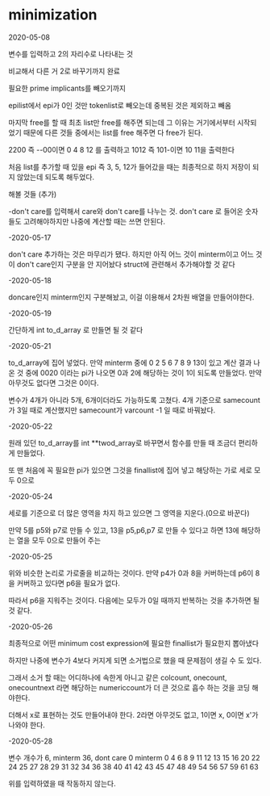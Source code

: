 # minimization

2020-05-08 

변수를 입력하고 2의 자리수로 나타내는 것

비교해서 다른 거 2로 바꾸기까지 완료

필요한  prime implicants를 빼오기까지

epilist에서 epi가 0인 것만 tokenlist로 빼오는데 중복된 것은 제외하고 빼옴


마지막 free를 할 때 최초 list만 free를 해주면 되는데 그 이유는 거기에서부터 시작되었기 때문에 다른 것들 중에서는 list를 free 해주면 다 free가 된다.

2200 즉 --00이면 0 4 8 12 를 출력하고 1012 즉 101-이면 10 11을 출력한다

처음 list를 추가할 때 있을 epi 즉 3, 5, 12가 들어갔을 때는 최종적으로 하지 저장이 되지 않았는데 되도록 해두었다.

해볼 것들 (추가)

-don't care를 입력해서 care와 don't care를 나누는 것. don't care 로 들어온 숫자들도 고려해야하지만 나중에 계산할 때는 쓰면 안된다.

-2020-05-17

don't care 추가하는 것은 마무리가 됐다. 하지만 아직 어느 것이 minterm이고 어느 것이 don't care인지 구분을 안 지어놨다 struct에 관련해서 추가해야할 것 같다

-2020-05-18

doncare인지 minterm인지 구분해놨고, 이걸 이용해서 2차원 배열을 만들어야한다.

-2020-05-19

간단하게 int to_d_array 로 만들면 될 것 같다

-2020-05-21

to_d_array에 집어 넣었다. 만약 minterm 중에 0 2 5 6 7 8 9 13이 있고 계산 결과 나온 것 중에 0020 이라는 pi가 나오면 0과 2에 해당하는 것이 1이 되도록 만들었다. 만약 아무것도 없다면 그것은 0이다.

변수가 4개가 아니라 5개, 6개이더라도 가능하도록 고쳤다. 4개 기준으로 samecount가 3일 때로 계산했지만 samecount가 varcount -1 일 때로 바꿔놨다.

-2020-05-22

원래 있던 to_d_array를 int **twod_array로 바꾸면서 함수를 만들 때 조금더 편리하게 만들었다.

또 맨 처음에 꼭 필요한 pi가 있으면 그것을 finallist에 집어 넣고 해당하는 가로 세로 모두 0으로 

-2020-05-24

세로를 기준으로 더 많은 영역을 차지 하고 있으면 그 영역을 지운다.(0으로 바꾼다)

만약 5를 p5와 p7로 만들 수 있고, 13을 p5,p6,p7 로 만들 수 있다고 하면 13에 해당하는 열을 모두 0으로 만들어 주는 

-2020-05-25

위와 비슷한 논리로 가로줄을 비교하는 것이다. 만약 p4가 0과 8을 커버하는데 p6이 8을 커버하고 있다면 p6을 필요가 없다.

따라서 p6을 지워주는 것이다. 다음에는 모두가 0일 때까지 반복하는 것을 추가하면 될 것 같다.

-2020-05-26

최종적으로 어떤 minimum cost expression에 필요한 finallist가 필요한지 뽑아냈다

하지만 나중에 변수가 4보다 커지게 되면 소거법으로 했을 때 문제점이 생길 수 도 있다.

그래서 소거 할 때는 어디하나에 속한게 아니고 같은 colcount, onecount, onecountnext 라면 해당하는 numericcount가 더 큰 것으로 흡수 하는 것을 코딩 해야한다.

더해서 x로 표현하는 것도 만들어내야 한다. 2라면 아무것도 없고, 1이면 x, 0이면 x'가 나와야 한다.

-2020-05-28

변수 개수가 6, minterm 36, dont care 0 minterm 0 4 6 8 9 11 12 13 15 16 20 22 24 25 27 28 29 31 32 34 36 38 40 41 42 43 45 47 48 49 54 56 57 59 61 63

위를 입력하였을 때 작동하지 않는다.
